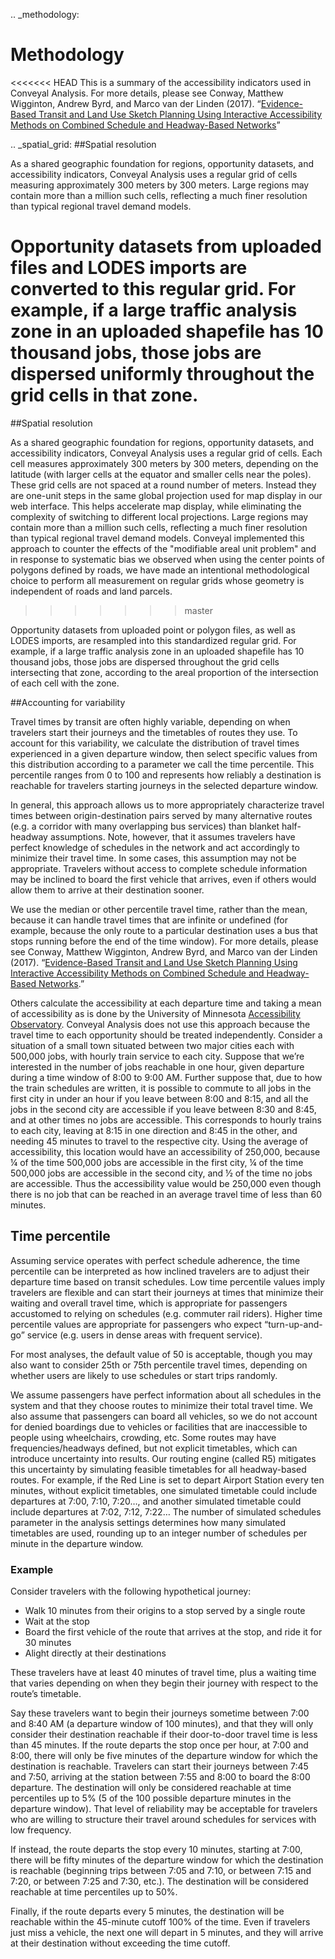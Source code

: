 .. _methodology:
# Methodology

<<<<<<< HEAD
This is a summary of the accessibility indicators used in Conveyal Analysis. For more details, please see Conway, Matthew Wigginton, Andrew Byrd, and Marco van der Linden (2017). “[Evidence-Based Transit and Land Use Sketch Planning Using Interactive Accessibility Methods on Combined Schedule and Headway-Based Networks](http://trrjournalonline.trb.org/doi/abs/10.3141/2653-06)”

.. _spatial_grid:
##Spatial resolution

As a shared geographic foundation for regions, opportunity datasets, and accessibility indicators, Conveyal Analysis uses a regular grid of cells measuring approximately 300 meters by 300 meters. Large regions may contain more than a million such cells, reflecting a much finer resolution than typical regional travel demand models.

Opportunity datasets from uploaded files and LODES imports are converted to this regular grid. For example, if a large traffic analysis zone in an uploaded shapefile has 10 thousand jobs, those jobs are dispersed uniformly throughout the grid cells in that zone. 
=======
##Spatial resolution

As a shared geographic foundation for regions, opportunity datasets, and accessibility indicators, Conveyal Analysis uses a regular grid of cells. Each cell measures approximately 300 meters by 300 meters, depending on the latitude (with larger cells at the equator and smaller cells near the poles). These grid cells are not spaced at a round number of meters. Instead they are one-unit steps in the same global projection used for map display in our web interface. This helps accelerate map display, while eliminating the complexity of switching to different local projections. Large regions may contain more than a million such cells, reflecting a much finer resolution than typical regional travel demand models. Conveyal implemented this approach to counter the effects of the "modifiable areal unit problem" and in response to systematic bias we observed when using the center points of polygons defined by roads, we have made an intentional methodological choice to perform all measurement on regular grids whose geometry is independent of roads and land parcels.
>>>>>>> master

Opportunity datasets from uploaded point or polygon files, as well as LODES imports, are resampled into this standardized regular grid. For example, if a large traffic analysis zone in an uploaded shapefile has 10 thousand jobs, those jobs are dispersed throughout the grid cells intersecting that zone, according to the areal proportion of the intersection of each cell with the zone.

##Accounting for variability

Travel times by transit are often highly variable, depending on when travelers start their journeys and the timetables of routes they use. To account for this variability, we calculate the distribution of travel times experienced in a given departure window, then select specific values from this distribution according to a parameter we call the time percentile. This percentile ranges from 0 to 100 and represents how reliably a destination is reachable for travelers starting journeys in the selected departure window.

In general, this approach allows us to more appropriately characterize travel times between origin-destination pairs served by many alternative routes (e.g. a corridor with many overlapping bus services) than blanket half-headway assumptions. Note, however, that it assumes travelers have perfect knowledge of schedules in the network and act accordingly to minimize their travel time. In some cases, this assumption may not be appropriate. Travelers without access to complete schedule information may be inclined to board the first vehicle that arrives, even if others would allow them to arrive at their destination sooner.

We use the median or other percentile travel time, rather than the mean, because it can handle travel times that are infinite or undefined (for example, because the only route to a particular destination uses a bus that stops running before the end of the time window). For more details, please see Conway, Matthew Wigginton, Andrew Byrd, and Marco van der Linden (2017). “[Evidence-Based Transit and Land Use Sketch Planning Using Interactive Accessibility Methods on Combined Schedule and Headway-Based Networks](http://trrjournalonline.trb.org/doi/abs/10.3141/2653-06).”

Others calculate the accessibility at each departure time and taking a mean of accessibility as is done by the University of Minnesota [Accessibility Observatory](http://ao.umn.edu/). Conveyal Analysis does not use this approach because the travel time to each opportunity should be treated independently. Consider a situation of a small town situated between two major cities each with 500,000 jobs, with hourly train service to each city. Suppose that we’re interested in the number of jobs reachable in one hour, given departure during a time window of 8:00 to 9:00 AM. Further suppose that, due to how the train schedules are written, it is possible to commute to all jobs in the first city in under an hour if you leave between 8:00 and 8:15, and all the jobs in the second city are accessible if you leave between 8:30 and 8:45, and at other times no jobs are accessible. This corresponds to hourly trains to each city, leaving at 8:15 in one direction and 8:45 in the other, and needing 45 minutes to travel to the respective city. Using the average of accessibility, this location would have an accessibility of 250,000, because ¼ of the time 500,000 jobs are accessible in the first city, ¼ of the time 500,000 jobs are accessible in the second city, and ½ of the time no jobs are accessible. Thus the accessibility value would be 250,000 even though there is no job that can be reached in an average travel time of less than 60 minutes.

## Time percentile

Assuming service operates with perfect schedule adherence, the time percentile can be interpreted as how inclined travelers are to adjust their departure time based on transit schedules. Low time percentile values imply travelers are flexible and can start their journeys at times that minimize their waiting and overall travel time, which is appropriate for passengers accustomed to relying on schedules (e.g. commuter rail riders). Higher time percentile values are appropriate for passengers who expect “turn-up-and-go” service (e.g. users in dense areas with frequent service).

For most analyses, the default value of 50 is acceptable, though you may also want to consider 25th or 75th percentile travel times, depending on whether users are likely to use schedules or start trips randomly.

We assume passengers have perfect information about all schedules in the system and that they choose routes to minimize their total travel time. We also assume that passengers can board all vehicles, so we do not account for denied boardings due to vehicles or facilities that are inaccessible to people using wheelchairs, crowding, etc. Some routes may have frequencies/headways defined, but not explicit timetables, which can introduce uncertainty into results. Our routing engine (called R5) mitigates this uncertainty by simulating feasible timetables for all headway-based routes. For example, if the Red Line is set to depart Airport Station every ten minutes, without explicit timetables, one simulated timetable could include departures at 7:00, 7:10, 7:20…, and another simulated timetable could include departures at 7:02, 7:12, 7:22… The number of simulated schedules parameter in the analysis settings determines how many simulated timetables are used, rounding up to an integer number of schedules per minute in the departure window.

### Example

Consider travelers with the following hypothetical journey:

- Walk 10 minutes from their origins to a stop served by a single route
- Wait at the stop
- Board the first vehicle of the route that arrives at the stop, and ride it for 30 minutes
- Alight directly at their destinations

These travelers have at least 40 minutes of travel time, plus a waiting time that varies depending on when they begin their journey with respect to the route’s timetable.

Say these travelers want to begin their journeys sometime between 7:00 and 8:40 AM (a departure window of 100 minutes), and that they will only consider their destination reachable if their door-to-door travel time is less than 45 minutes. If the route departs the stop once per hour, at 7:00 and 8:00, there will only be five minutes of the departure window for which the destination is reachable. Travelers can start their journeys between 7:45 and 7:50, arriving at the station between 7:55 and 8:00 to board the 8:00 departure. The destination will only be considered reachable at time percentiles up to 5% (5 of the 100 possible departure minutes in the departure window). That level of reliability may be acceptable for travelers who are willing to structure their travel around schedules for services with low frequency.

If instead, the route departs the stop every 10 minutes, starting at 7:00, there will be fifty minutes of the departure window for which the destination is reachable (beginning trips between 7:05 and 7:10, or between 7:15 and 7:20, or between 7:25 and 7:30, etc.). The destination will be considered reachable at time percentiles up to 50%.

Finally, if the route departs every 5 minutes, the destination will be reachable within the 45-minute cutoff 100% of the time. Even if travelers just miss a vehicle, the next one will depart in 5 minutes, and they will arrive at their destination without exceeding the time cutoff.
